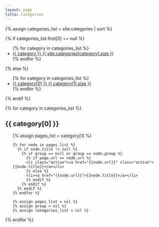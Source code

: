 ```yaml
---
layout: page
title: Catégories
---
```


<div class='list-group'>
  {% assign categories_list = site.categories | sort %}

  {% if categories_list.first[0] == null %}
    <ul>
      {% for category in categories_list %}
        <li>
          <a href="#{{ category }}-ref" class='list-group-item'>
            {{ category }} <span class='badge'>{{ site.categories[category].size }}</span>
          </a>
        </li>
      {% endfor %}
    </ul>
  {% else %}
    <ul>
      {% for category in categories_list %}
        <li>
          <a href="#{{ category[0] }}-ref" class='list-group-item'>
            {{ category[0] }} <span class='badge'>{{ category[1].size }}</span>
          </a>
        </li>
      {% endfor %}
    </ul>
  {% endif %}
</div>


{% for category in categories_list %}
  <h2 class='category-header' id="{{ category[0] }}-ref">{{ category[0] }}</h2>
  <ul>
    {% assign pages_list = category[1] %}

    {% for node in pages_list %}
      {% if node.title != null %}
        {% if group == null or group == node.group %}
          {% if page.url == node.url %}
          <li class="active"><a href="{{node.url}}" class="active">{{node.title}}</a></li>
          {% else %}
          <li><a href="{{node.url}}">{{node.title}}</a></li>
          {% endif %}
        {% endif %}
      {% endif %}
    {% endfor %}

    {% assign pages_list = nil %}
    {% assign group = nil %}
    {% assign categories_list = nil %}
  </ul>
{% endfor %}

